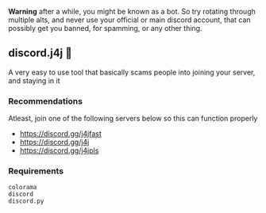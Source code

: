 **Warning** after a while, you might be known as a bot. So try rotating through multiple alts, and never use your official or main discord account, that can possibly get you banned, for spamming, or any other thing.

## discord.j4j 🤖
A very easy to use tool that basically scams people into joining your server, and staying in it

### Recommendations
Atleast, join one of the following servers below so this can function properly

- https://discord.gg/j4jfast
- https://discord.gg/j4j
- https://discord.gg/j4jpls

### Requirements
```
colorama
discord
discord.py
```

